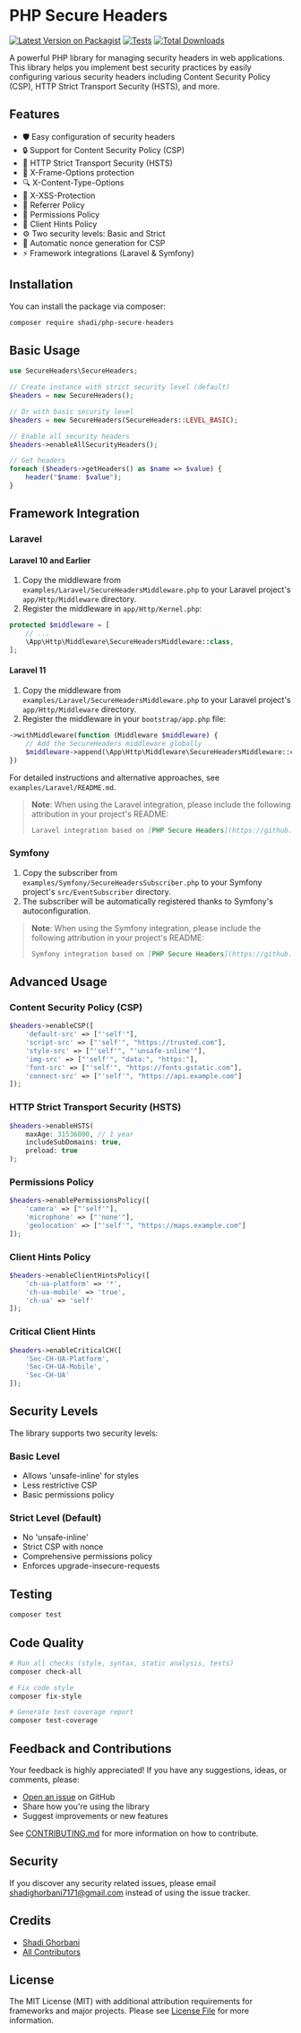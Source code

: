 # PHP Secure Headers

[![Latest Version on Packagist](https://img.shields.io/packagist/v/shadi/php-secure-headers.svg?style=flat-square)](https://packagist.org/packages/shadi/php-secure-headers)
[![Tests](https://github.com/shadighorbani7171/php-secure-headers/actions/workflows/tests.yml/badge.svg)](https://github.com/shadighorbani7171/php-secure-headers/actions/workflows/tests.yml)
[![Total Downloads](https://img.shields.io/packagist/dt/shadi/php-secure-headers.svg?style=flat-square)](https://packagist.org/packages/shadi/php-secure-headers)

A powerful PHP library for managing security headers in web applications. This library helps you implement best security practices by easily configuring various security headers including Content Security Policy (CSP), HTTP Strict Transport Security (HSTS), and more.

## Features

- 🛡️ Easy configuration of security headers
- 🔒 Support for Content Security Policy (CSP)
- 🔐 HTTP Strict Transport Security (HSTS)
- 🚫 X-Frame-Options protection
- 🔍 X-Content-Type-Options
- 🛑 X-XSS-Protection
- 📝 Referrer Policy
- 🎯 Permissions Policy
- 📱 Client Hints Policy
- ⚙️ Two security levels: Basic and Strict
- 🔄 Automatic nonce generation for CSP
- ⚡ Framework integrations (Laravel & Symfony)

## Installation

You can install the package via composer:

```bash
composer require shadi/php-secure-headers
```

## Basic Usage

```php
use SecureHeaders\SecureHeaders;

// Create instance with strict security level (default)
$headers = new SecureHeaders();

// Or with basic security level
$headers = new SecureHeaders(SecureHeaders::LEVEL_BASIC);

// Enable all security headers
$headers->enableAllSecurityHeaders();

// Get headers
foreach ($headers->getHeaders() as $name => $value) {
    header("$name: $value");
}
```

## Framework Integration

### Laravel

#### Laravel 10 and Earlier

1. Copy the middleware from `examples/Laravel/SecureHeadersMiddleware.php` to your Laravel project's `app/Http/Middleware` directory.
2. Register the middleware in `app/Http/Kernel.php`:

```php
protected $middleware = [
    // ...
    \App\Http\Middleware\SecureHeadersMiddleware::class,
];
```

#### Laravel 11

1. Copy the middleware from `examples/Laravel/SecureHeadersMiddleware.php` to your Laravel project's `app/Http/Middleware` directory.
2. Register the middleware in your `bootstrap/app.php` file:

```php
->withMiddleware(function (Middleware $middleware) {
    // Add the SecureHeaders middleware globally
    $middleware->append(\App\Http\Middleware\SecureHeadersMiddleware::class);
})
```

For detailed instructions and alternative approaches, see `examples/Laravel/README.md`.

> **Note**: When using the Laravel integration, please include the following attribution in your project's README:
> ```markdown
> Laravel integration based on [PHP Secure Headers](https://github.com/shadighorbani7171/php-secure-headers) by [Shadi Ghorbani](https://github.com/shadighorbani7171).
> ```

### Symfony

1. Copy the subscriber from `examples/Symfony/SecureHeadersSubscriber.php` to your Symfony project's `src/EventSubscriber` directory.
2. The subscriber will be automatically registered thanks to Symfony's autoconfiguration.

> **Note**: When using the Symfony integration, please include the following attribution in your project's README:
> ```markdown
> Symfony integration based on [PHP Secure Headers](https://github.com/shadighorbani7171/php-secure-headers) by [Shadi Ghorbani](https://github.com/shadighorbani7171).
> ```

## Advanced Usage

### Content Security Policy (CSP)

```php
$headers->enableCSP([
    'default-src' => ["'self'"],
    'script-src' => ["'self'", "https://trusted.com"],
    'style-src' => ["'self'", "'unsafe-inline'"],
    'img-src' => ["'self'", "data:", "https:"],
    'font-src' => ["'self'", "https://fonts.gstatic.com"],
    'connect-src' => ["'self'", "https://api.example.com"]
]);
```

### HTTP Strict Transport Security (HSTS)

```php
$headers->enableHSTS(
    maxAge: 31536000, // 1 year
    includeSubDomains: true,
    preload: true
);
```

### Permissions Policy

```php
$headers->enablePermissionsPolicy([
    'camera' => ["'self'"],
    'microphone' => ["'none'"],
    'geolocation' => ["'self'", "https://maps.example.com"]
]);
```

### Client Hints Policy

```php
$headers->enableClientHintsPolicy([
    'ch-ua-platform' => '*',
    'ch-ua-mobile' => 'true',
    'ch-ua' => 'self'
]);
```

### Critical Client Hints

```php
$headers->enableCriticalCH([
    'Sec-CH-UA-Platform',
    'Sec-CH-UA-Mobile',
    'Sec-CH-UA'
]);
```

## Security Levels

The library supports two security levels:

### Basic Level
- Allows 'unsafe-inline' for styles
- Less restrictive CSP
- Basic permissions policy

### Strict Level (Default)
- No 'unsafe-inline'
- Strict CSP with nonce
- Comprehensive permissions policy
- Enforces upgrade-insecure-requests

## Testing

```bash
composer test
```

## Code Quality

```bash
# Run all checks (style, syntax, static analysis, tests)
composer check-all

# Fix code style
composer fix-style

# Generate test coverage report
composer test-coverage
```

## Feedback and Contributions

Your feedback is highly appreciated! If you have any suggestions, ideas, or comments, please:

- [Open an issue](https://github.com/shadighorbani7171/php-secure-headers/issues/new) on GitHub
- Share how you're using the library
- Suggest improvements or new features

See [CONTRIBUTING.md](CONTRIBUTING.md) for more information on how to contribute.

## Security

If you discover any security related issues, please email shadighorbani7171@gmail.com instead of using the issue tracker.

## Credits

- [Shadi Ghorbani](https://github.com/shadighorbani7171)
- [All Contributors](../../contributors)

## License

The MIT License (MIT) with additional attribution requirements for frameworks and major projects. Please see [License File](LICENSE.md) for more information.
